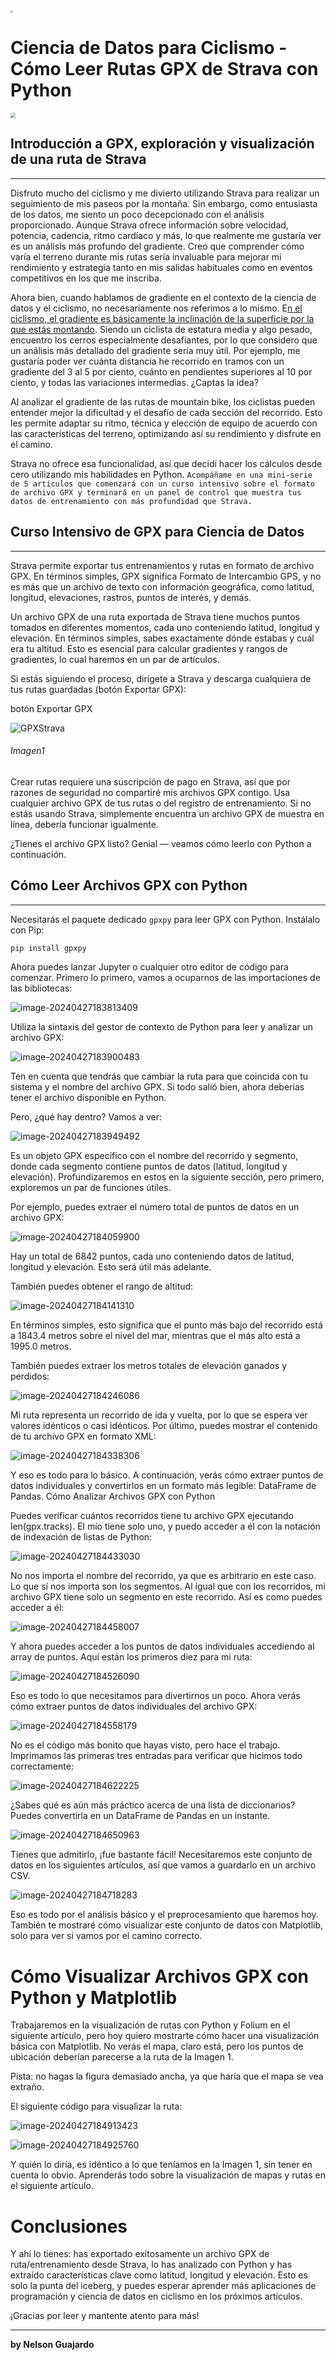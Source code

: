 <img src="https://iqdotnet.net/iqcode/iqcode.png" style="zoom: 25%;" />



# Ciencia de Datos para Ciclismo - Cómo Leer Rutas GPX de Strava con Python

<img src="C:\IQPython\ConGPX\DocX\img\portada.jpg" style="zoom:50%;" />

## Introducción a GPX, exploración y visualización de una ruta de Strava

------

Disfruto mucho del ciclismo y me divierto utilizando Strava para  realizar un seguimiento de mis paseos por la montaña. Sin embargo, como  entusiasta de los datos, me siento un poco decepcionado con el análisis  proporcionado. Aunque Strava ofrece información sobre velocidad,  potencia, cadencia, ritmo cardíaco y más, lo que realmente me gustaría  ver es un análisis más profundo del gradiente. Creo que comprender cómo  varía el terreno durante mis rutas sería invaluable para mejorar mi  rendimiento y estrategia tanto en mis salidas habituales como en eventos competitivos en los que me inscriba.

Ahora bien, cuando hablamos de gradiente en el contexto de la ciencia de datos y el ciclismo, no necesariamente nos referimos a lo mismo. E<u>n el  ciclismo, el gradiente es básicamente la inclinación de la superficie  por la que estás montando</u>. Siendo un ciclista de estatura media y algo  pesado, encuentro los cerros especialmente desafiantes, por lo que  considero que un análisis más detallado del gradiente sería muy útil.  Por ejemplo, me gustaría poder ver cuánta distancia he recorrido en  tramos con un gradiente del 3 al 5 por ciento, cuánto en pendientes  superiores al 10 por ciento, y todas las variaciones intermedias.  ¿Captas la idea?

Al analizar el gradiente de las rutas de mountain bike, los ciclistas  pueden entender mejor la dificultad y el desafío de cada sección del  recorrido. Esto les permite adaptar su ritmo, técnica y elección de  equipo de acuerdo con las características del terreno, optimizando así  su rendimiento y disfrute en el camino.

Strava no ofrece esa funcionalidad, así que decidí hacer los cálculos desde cero utilizando mis habilidades en Python.  `Acompáñame en una mini-serie de 5 artículos que comenzará con un curso intensivo sobre el formato de archivo GPX y terminará en un panel de control que muestra tus datos de entrenamiento con más profundidad que Strava.`

## Curso Intensivo de GPX para Ciencia de Datos

------

Strava permite exportar tus entrenamientos y rutas en formato de archivo GPX. En términos simples, GPX significa Formato de Intercambio GPS, y no es más que un archivo de texto con información geográfica, como latitud, longitud, elevaciones, rastros, puntos de interés, y demás.

Un archivo GPX de una ruta exportada de Strava tiene muchos puntos tomados en diferentes momentos, cada uno conteniendo latitud, longitud y elevación. En términos simples, sabes exactamente dónde estabas y cuál era tu altitud. Esto es esencial para calcular gradientes y rangos de gradientes, lo cual haremos en un par de artículos.

Si estás siguiendo el proceso, dirígete a Strava y descarga cualquiera de tus rutas guardadas (botón Exportar GPX): 

botón Exportar GPX

![GPXStrava](img\GPXStrava.png)

######                                                                                                                                              Imagen1

Crear rutas requiere una suscripción de pago en Strava, así que por razones de seguridad no compartiré mis archivos GPX contigo. Usa cualquier archivo GPX de tus rutas o del registro de entrenamiento. Si no estás usando Strava, simplemente encuentra un archivo GPX de muestra en línea, debería funcionar igualmente.

¿Tienes el archivo GPX listo? Genial — veamos cómo leerlo con Python a continuación.

## Cómo Leer Archivos GPX con Python

------

Necesitarás el paquete dedicado `gpxpy` para leer GPX con Python. Instálalo con Pip: 

```python
pip install gpxpy
```

Ahora puedes lanzar Jupyter o cualquier otro editor de código para comenzar. Primero lo primero, vamos a ocuparnos de las importaciones de las bibliotecas:

![image-20240427183813409](img\image-20240427183813409.png)

Utiliza la sintaxis del gestor de contexto de Python para leer y analizar un archivo GPX:

![image-20240427183900483](img\image-20240427183900483.png)

Ten en cuenta que tendrás que cambiar la ruta para que coincida con tu sistema y el nombre del archivo GPX. Si todo salió bien, ahora deberías tener el archivo disponible en Python.

Pero, ¿qué hay dentro? Vamos a ver:

![image-20240427183949492](img\image-20240427183949492.png)

Es un objeto GPX específico con el nombre del recorrido y segmento, donde cada segmento contiene puntos de datos (latitud, longitud y elevación). Profundizaremos en estos en la siguiente sección, pero primero, exploremos un par de funciones útiles.

Por ejemplo, puedes extraer el número total de puntos de datos en un archivo GPX:

![image-20240427184059900](img\image-20240427184059900.png)

Hay un total de 6842 puntos, cada uno conteniendo datos de latitud, longitud y elevación. Esto será útil más adelante.

También puedes obtener el rango de altitud:

![image-20240427184141310](img\image-20240427184141310.png)

En términos simples, esto significa que el punto más bajo del recorrido está a 1843.4 metros sobre el nivel del mar, mientras que el más alto está a 1995.0 metros.

También puedes extraer los metros totales de elevación ganados y perdidos:

![image-20240427184246086](img\image-20240427184246086.png)

Mi ruta representa un recorrido de ida y vuelta, por lo que se espera ver valores idénticos o casi idénticos. Por último, puedes mostrar el contenido de tu archivo GPX en formato XML:

![image-20240427184338306](img\image-20240427184338306.png)

Y eso es todo para lo básico. A continuación, verás cómo extraer puntos de datos individuales y convertirlos en un formato más legible: DataFrame de Pandas. Cómo Analizar Archivos GPX con Python

Puedes verificar cuántos recorridos tiene tu archivo GPX ejecutando len(gpx.tracks). El mío tiene solo uno, y puedo acceder a él con la notación de indexación de listas de Python:

![image-20240427184433030](img\image-20240427184433030.png)

No nos importa el nombre del recorrido, ya que es arbitrario en este caso. Lo que sí nos importa son los segmentos. Al igual que con los recorridos, mi archivo GPX tiene solo un segmento en este recorrido. Así es como puedes acceder a él:

![image-20240427184458007](img\image-20240427184458007.png)

Y ahora puedes acceder a los puntos de datos individuales accediendo al array de puntos. Aquí están los primeros diez para mi ruta:

![image-20240427184526090](img\image-20240427184526090.png)

Eso es todo lo que necesitamos para divertirnos un poco. Ahora verás cómo extraer puntos de datos individuales del archivo GPX:

![image-20240427184558179](img\image-20240427184558179.png)

No es el código más bonito que hayas visto, pero hace el trabajo. Imprimamos las primeras tres entradas para verificar que hicimos todo correctamente:

![image-20240427184622225](img\image-20240427184622225.png)

¿Sabes qué es aún más práctico acerca de una lista de diccionarios? Puedes convertirla en un DataFrame de Pandas en un instante.

![image-20240427184650963](img\image-20240427184650963.png)

Tienes que admitirlo, ¡fue bastante fácil! Necesitaremos este conjunto de datos en los siguientes artículos, así que vamos a guardarlo en un archivo CSV.

![image-20240427184718283](img\image-20240427184718283.png)

Eso es todo por el análisis básico y el preprocesamiento que haremos hoy. También te mostraré cómo visualizar este conjunto de datos con Matplotlib, solo para ver si vamos por el camino correcto. 

# Cómo Visualizar Archivos GPX con Python y Matplotlib

Trabajaremos en la visualización de rutas con Python y Folium en el siguiente artículo, pero hoy quiero mostrarte cómo hacer una visualización básica con Matplotlib. No verás el mapa, claro está, pero los puntos de ubicación deberían parecerse a la ruta de la Imagen 1.

Pista: no hagas la figura demasiado ancha, ya que haría que el mapa se vea extraño.

El siguiente código para visualizar la ruta:

![image-20240427184913423](img\image-20240427184913423.png)

![image-20240427184925760](img\image-20240427184925760.png)

Y quién lo diría, es idéntico a lo que teníamos en la Imagen 1, sin tener en cuenta lo obvio. Aprenderás todo sobre la visualización de mapas y rutas en el siguiente artículo.

# Conclusiones

Y ahí lo tienes: has exportado exitosamente un archivo GPX de ruta/entrenamiento desde Strava, lo has analizado con Python y has extraído características clave como latitud, longitud y elevación. Esto es solo la punta del iceberg, y puedes esperar aprender más aplicaciones de programación y ciencia de datos en ciclismo en los próximos artículos.

¡Gracias por leer y mantente atento para más!

------

**by Nelson Guajardo**